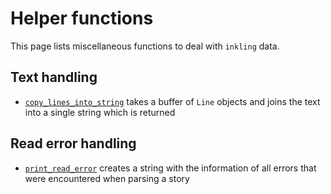 # Helper functions

This page lists miscellaneous functions to deal with `inkling` data.

## Text handling 

*   [`copy_lines_into_string`][copy_lines_into_string] takes a buffer of `Line` objects 
    and joins the text into a single string which is returned

## Read error handling

*   [`print_read_error`][print_read_error] creates a string with the information of all
    errors that were encountered when parsing a story

[print_read_error]: https://docs.rs/inkling/latest/inkling/error/parse/fn.print_read_error.html
[copy_lines_into_string]: https://docs.rs/inkling/latest/inkling/fn.copy_lines_into_string.html